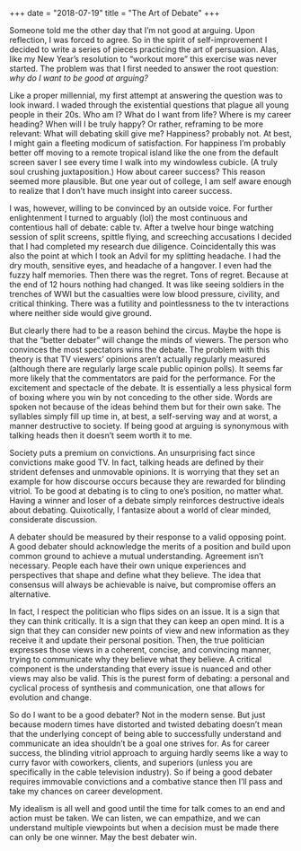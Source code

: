 +++
date = "2018-07-19"
title = "The Art of Debate"
+++

Someone told me the other day that I’m not good at arguing. Upon reflection, I was forced to agree. So in the spirit of self-improvement I decided to write a series of pieces practicing the art of persuasion. Alas, like my New Year’s resolution to “workout more” this exercise was never started. The problem was that I first needed to answer the root question: *why do I want to be good at arguing?*
 
Like a proper millennial, my first attempt at answering the question was to look inward. I waded through the existential questions that plague all young people in their 20s. Who am I? What do I want from life? Where is my career heading? When will I be truly happy? Or rather, reframing to be more relevant: What will debating skill give me? Happiness? probably not. At best, I might gain a fleeting modicum of satisfaction. For happiness I’m probably better off moving to a remote tropical island like the one from the default screen saver I see every time I walk into my windowless cubicle. (A truly soul crushing juxtaposition.) How about career success? This reason seemed more plausible. But one year out of college, I am self aware enough to realize that I don’t have much insight into career success.
 
I was, however, willing to be convinced by an outside voice. For further enlightenment I turned to arguably (lol) the most continuous and contentious hall of debate: cable tv. After a twelve hour binge watching session of split screens, spittle flying, and screeching accusations I decided that I had completed my research due diligence. Coincidentally this was also the point at which I took an Advil for my splitting headache. I had the dry mouth, sensitive eyes, and headache of a hangover. I even had the fuzzy half memories. Then there was the regret. Tons of regret. Because at the end of 12 hours nothing had changed. It was like seeing soldiers in the trenches of WWI but the casualties were low blood pressure, civility, and critical thinking. There was a futility and pointlessness to the tv interactions where neither side would give ground. 
 
But clearly there had to be a reason behind the circus. Maybe the hope is that the “better debater” will change the minds of viewers. The person who convinces the most spectators wins the debate. The problem with this theory is that TV viewers’ opinions aren’t actually regularly measured (although there are regularly large scale public opinion polls). It seems far more likely that the commentators are paid for the performance. For the excitement and spectacle of the debate. It is essentially a less physical form of boxing where you win by not conceding to the other side. Words are spoken not because of the ideas behind them but for their own sake. The syllables simply fill up time in, at best, a self-serving way and at worst, a manner destructive to society. If being good at arguing is synonymous with talking heads then it doesn’t seem worth it to me. 
 
Society puts a premium on convictions. An unsurprising fact since convictions make good TV. In fact, talking heads are defined by their strident defenses and unmovable opinions. It is worrying that they set an example for how discourse occurs because they are rewarded for blinding vitriol. To be good at debating is to cling to one’s position, no matter what. Having a winner and loser of a debate simply reinforces destructive ideals about debating. Quixotically, I fantasize about a world of clear minded, considerate discussion. 

A debater should be measured by their response to a valid opposing point. A good debater should acknowledge the merits of a position and build upon common ground to achieve a mutual understanding. Agreement isn’t necessary. People each have their own unique experiences and perspectives that shape and define what they believe. The idea that consensus will always be achievable is naive, but compromise offers an alternative. 

In fact, I respect the politician who flips sides on an issue. It is a sign that they can think critically. It is a sign that they can keep an open mind. It is a sign that they can consider new points of view and new information as they receive it and update their personal position. Then, the true politician expresses those views in a coherent, concise, and convincing manner, trying to communicate why they believe what they believe. A critical component is the understanding that every issue is nuanced and other views may also be valid. This is the purest form of debating: a personal and cyclical process of synthesis and communication, one that allows for evolution and change. 

So do I want to be a good debater? Not in the modern sense. But just because modern times have distorted and twisted debating doesn’t mean that the underlying concept of being able to successfully understand and communicate an idea shouldn’t be a goal one strives for. As for career success, the blinding vitriol approach to arguing hardly seems like a way to curry favor with coworkers, clients, and superiors (unless you are specifically in the cable television industry). So if being a good debater requires immovable convictions and a combative stance then I’ll pass and take my chances on career development. 

My idealism is all well and good until the time for talk comes to an end and action must be taken. We can listen, we can empathize, and we can understand multiple viewpoints but when a decision must be made there can only be one winner. May the best debater win.  




